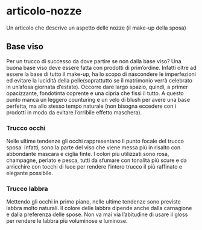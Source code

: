 # articolo-nozze
Un articolo che descrive un aspetto delle nozze (il make-up della sposa)

## Base viso
Per un trucco di successo da dove partire se non dalla base viso? Una buona base viso deve essere fatta con prodotti di prim’ordine. Infatti oltre ad essere la base di tutto il make-up, ha lo scopo di nascondere le imperfezioni ed evitare la lucidità della pelle(soprattutto se il matrimonio verrà celebrato in un’afosa giornata d’estate). Occorre dare largo spazio, quindi, a primer opacizzante, fondotinta coprente e una cipria che fissi il tutto. A questo punto manca un leggero counturing e un velo di blush per avere una base perfetta, ma allo stesso tempo naturale (non bisogna eccedere con i prodotti in modo da evitare l’orribile effetto maschera).
### Trucco occhi
Nelle ultime tendenze gli occhi rappresentano il punto focale del trucco sposa: infatti, sono la parte del viso che viene messa più in risalto con abbondante mascara e ciglia finte. I colori più utilizzati sono rosa, champagne, perlato e pesca, tutti da sfumare con tonalità più scure e da arricchire con tocchi di luce per rendere l’intero trucco il più raffinato e elegante possibile.
### Trucco labbra
Mettendo gli occhi in primo piano, nelle ultime tendenze sono previste labbra molto naturali. Il colore delle labbra dipende anche dalla carnagione e dalla preferenza delle spose. Non va mai via l’abitudine di usare il gloss per rendere le labbra più voluminose e luminose.
